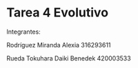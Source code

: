 # Tarea 4 Evolutivo
Integrantes:

Rodríguez Miranda Alexia  316293611                

Rueda Tokuhara Daiki Benedek 420003533
